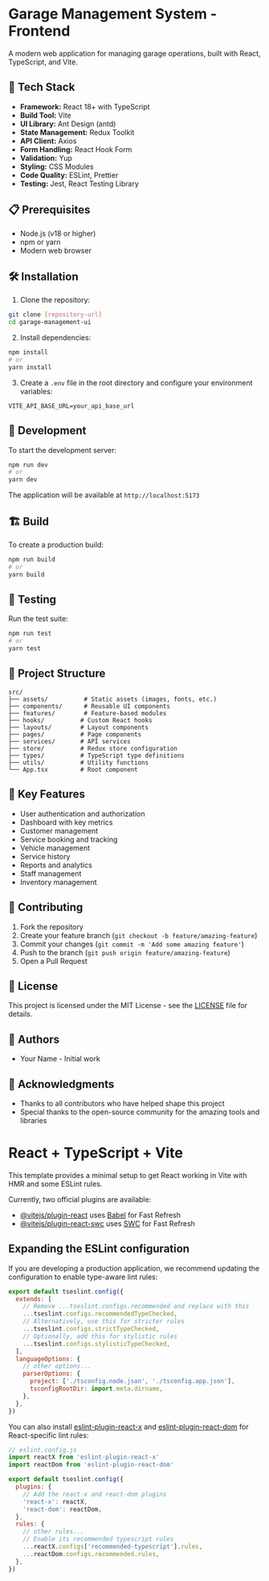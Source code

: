 # Garage Management System - Frontend

A modern web application for managing garage operations, built with React, TypeScript, and Vite.

## 🚀 Tech Stack

- **Framework:** React 18+ with TypeScript
- **Build Tool:** Vite
- **UI Library:** Ant Design (antd)
- **State Management:** Redux Toolkit
- **API Client:** Axios
- **Form Handling:** React Hook Form
- **Validation:** Yup
- **Styling:** CSS Modules
- **Code Quality:** ESLint, Prettier
- **Testing:** Jest, React Testing Library

## 📋 Prerequisites

- Node.js (v18 or higher)
- npm or yarn
- Modern web browser

## 🛠️ Installation

1. Clone the repository:
```bash
git clone [repository-url]
cd garage-management-ui
```

2. Install dependencies:
```bash
npm install
# or
yarn install
```

3. Create a `.env` file in the root directory and configure your environment variables:
```env
VITE_API_BASE_URL=your_api_base_url
```

## 🚀 Development

To start the development server:

```bash
npm run dev
# or
yarn dev
```

The application will be available at `http://localhost:5173`

## 🏗️ Build

To create a production build:

```bash
npm run build
# or
yarn build
```

## 🧪 Testing

Run the test suite:

```bash
npm run test
# or
yarn test
```

## 📁 Project Structure

```
src/
├── assets/          # Static assets (images, fonts, etc.)
├── components/      # Reusable UI components
├── features/        # Feature-based modules
├── hooks/          # Custom React hooks
├── layouts/        # Layout components
├── pages/          # Page components
├── services/       # API services
├── store/          # Redux store configuration
├── types/          # TypeScript type definitions
├── utils/          # Utility functions
└── App.tsx         # Root component
```

## 🔑 Key Features

- User authentication and authorization
- Dashboard with key metrics
- Customer management
- Service booking and tracking
- Vehicle management
- Service history
- Reports and analytics
- Staff management
- Inventory management

## 🤝 Contributing

1. Fork the repository
2. Create your feature branch (`git checkout -b feature/amazing-feature`)
3. Commit your changes (`git commit -m 'Add some amazing feature'`)
4. Push to the branch (`git push origin feature/amazing-feature`)
5. Open a Pull Request

## 📝 License

This project is licensed under the MIT License - see the [LICENSE](LICENSE) file for details.

## 👥 Authors

- Your Name - Initial work

## 🙏 Acknowledgments

- Thanks to all contributors who have helped shape this project
- Special thanks to the open-source community for the amazing tools and libraries

# React + TypeScript + Vite

This template provides a minimal setup to get React working in Vite with HMR and some ESLint rules.

Currently, two official plugins are available:

- [@vitejs/plugin-react](https://github.com/vitejs/vite-plugin-react/blob/main/packages/plugin-react/README.md) uses [Babel](https://babeljs.io/) for Fast Refresh
- [@vitejs/plugin-react-swc](https://github.com/vitejs/vite-plugin-react-swc) uses [SWC](https://swc.rs/) for Fast Refresh

## Expanding the ESLint configuration

If you are developing a production application, we recommend updating the configuration to enable type-aware lint rules:

```js
export default tseslint.config({
  extends: [
    // Remove ...tseslint.configs.recommended and replace with this
    ...tseslint.configs.recommendedTypeChecked,
    // Alternatively, use this for stricter rules
    ...tseslint.configs.strictTypeChecked,
    // Optionally, add this for stylistic rules
    ...tseslint.configs.stylisticTypeChecked,
  ],
  languageOptions: {
    // other options...
    parserOptions: {
      project: ['./tsconfig.node.json', './tsconfig.app.json'],
      tsconfigRootDir: import.meta.dirname,
    },
  },
})
```

You can also install [eslint-plugin-react-x](https://github.com/Rel1cx/eslint-react/tree/main/packages/plugins/eslint-plugin-react-x) and [eslint-plugin-react-dom](https://github.com/Rel1cx/eslint-react/tree/main/packages/plugins/eslint-plugin-react-dom) for React-specific lint rules:

```js
// eslint.config.js
import reactX from 'eslint-plugin-react-x'
import reactDom from 'eslint-plugin-react-dom'

export default tseslint.config({
  plugins: {
    // Add the react-x and react-dom plugins
    'react-x': reactX,
    'react-dom': reactDom,
  },
  rules: {
    // other rules...
    // Enable its recommended typescript rules
    ...reactX.configs['recommended-typescript'].rules,
    ...reactDom.configs.recommended.rules,
  },
})
```
